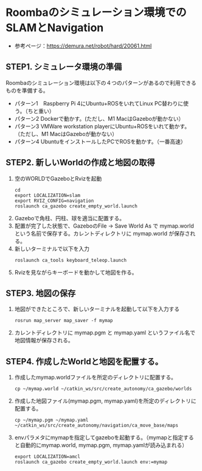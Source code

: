 # Roombaのシミュレーション環境でのSLAMとNavigation

* 参考ページ：https://demura.net/robot/hard/20061.html

## STEP1. シミュレータ環境の準備

Roombaのシミュレーション環境は以下の４つのパターンがあるので利用できるものを準備する。

* パターン1　Raspberry Pi 4にUbuntu+ROSをいれてLinux PC替わりに使う。（ちと重い）
* パターン2  Dockerで動かす。(ただし、M1 MacはGazeboが動かない）
* パターン3  VMWare workstation playerにUbuntu+ROSをいれて動かす。（ただし、M1 MacはGazeboが動かない）
* パターン4  UbuntuをインストールしたPCでROSを動かす。（一番高速） 

## STEP2. 新しいWorldの作成と地図の取得

1. 空のWORLDでGazeboとRvizを起動
    ```
    cd
    export LOCALIZATION=slam
    export RVIZ_CONFIG=navigation
    roslaunch ca_gazebo create_empty_world.launch
    ```
1. Gazeboで角柱、円柱、球を適当に配置する。
1. 配置が完了した状態で、GazeboのFile -> Save World As で mymap.world という名前で保存する。カレントディレクトリに mymap.world が保存される。
1. 新しいターミナルで以下を入力
    ```
    roslaunch ca_tools keyboard_teleop.launch
    ```
1. Rvizを見ながらキーボードを動かして地図を作る。

## STEP3. 地図の保存

1. 地図ができたところで、新しいターミナルを起動して以下を入力する
    ```
    rosrun map_server map_saver -f mymap
    ```
1. カレントディレクトリに mymap.pgm と mymap.yaml というファイル名で地図情報が保存される。

## STEP4. 作成したWorldと地図を配置する。

1. 作成したmymap.worldファイルを所定のディレクトリに配置する。

    ```
    cp ~/mymap.world ~/catkin_ws/src/create_autonomy/ca_gazebo/worlds
    ```

1. 作成した地図ファイル(mymap.pgm, mymap.yaml)を所定のディレクトリに配置する。
    ```
    cp ~/mymap.pgm ~/mymap.yaml ~/catkin_ws/src/create_autonomy/navigation/ca_move_base/maps
    ```

1. envパラメタにmymapを指定してgazeboを起動する。（mymapと指定すると自動的にmymap.world, mymap.pgm, mymap.yamlが読み込まれる）
    ```
    export LOCALIZATION=amcl
    roslaunch ca_gazebo create_empty_world.launch env:=mymap
    ```




